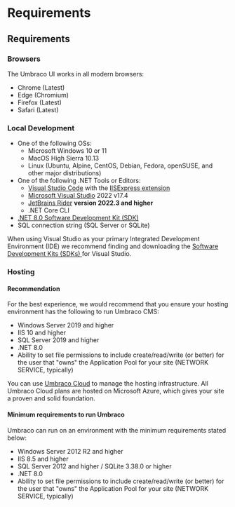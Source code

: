 # Requirements

## Requirements

### Browsers <a href="#browsers" id="browsers"></a>

The Umbraco UI works in all modern browsers:

* Chrome (Latest)
* Edge (Chromium)
* Firefox (Latest)
* Safari (Latest)

### Local Development <a href="#local-development" id="local-development"></a>

* One of the following OSs:
  * Microsoft Windows 10 or 11
  * MacOS High Sierra 10.13
  * Linux (Ubuntu, Alpine, CentOS, Debian, Fedora, openSUSE, and other major distributions)
* One of the following .NET Tools or Editors:
  * ​[Visual Studio Code](https://code.visualstudio.com/) with the [IISExpress extension](https://marketplace.visualstudio.com/items?itemName=warren-buckley.iis-express)​
  * ​[Microsoft Visual Studio](https://www.visualstudio.com/) 2022 v17.4
  * ​[JetBrains Rider](https://www.jetbrains.com/rider) **version 2022.3 and higher**
  * .NET Core CLI
* [.NET 8.0 Software Development Kit (SDK)](https://dotnet.microsoft.com/en-us/download/dotnet/8.0)
* SQL connection string (SQL Server or SQLite)

When using Visual Studio as your primary Integrated Development Environment (IDE) we recommend finding and downloading the [Software Development Kits (SDKs) ](https://dotnet.microsoft.com/en-us/download/visual-studio-sdks)for Visual Studio.

### Hosting <a href="#hosting" id="hosting"></a>

#### Recommendation <a href="#recommendation" id="recommendation"></a>

For the best experience, we would recommend that you ensure your hosting environment has the following to run Umbraco CMS:

* Windows Server 2019 and higher
* IIS 10 and higher
* SQL Server 2019 and higher
* .NET 8.0
* Ability to set file permissions to include create/read/write (or better) for the user that "owns" the Application Pool for your site (NETWORK SERVICE, typically)

You can use [Umbraco Cloud](https://umbraco.com/products/umbraco-cloud/) to manage the hosting infrastructure. All Umbraco Cloud plans are hosted on Microsoft Azure, which gives your site a proven and solid foundation.

#### Minimum requirements to run Umbraco <a href="#minimum-requirements-to-run-umbraco" id="minimum-requirements-to-run-umbraco"></a>

Umbraco can run on an environment with the minimum requirements stated below:

* Windows Server 2012 R2 and higher
* IIS 8.5 and higher
* SQL Server 2012 and higher / SQLite 3.38.0 or higher
* .NET 8.0
* Ability to set file permissions to include create/read/write (or better) for the user that "owns" the Application Pool for your site (NETWORK SERVICE, typically)
